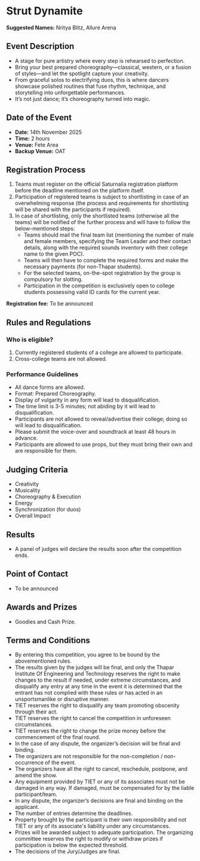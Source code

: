 # Strut Dynamite

**Suggested Names:** Nritya Blitz, Allure Arena

## Event Description
- A stage for pure artistry where every step is rehearsed to perfection.
- Bring your best prepared choreography—classical, western, or a fusion of styles—and let the spotlight capture your creativity.
- From graceful solos to electrifying duos, this is where dancers showcase polished routines that fuse rhythm, technique, and storytelling into unforgettable performances.
- It’s not just dance; it’s choreography turned into magic.

## Date of the Event
- **Date:** 14th November 2025
- **Time:** 2 hours
- **Venue:** Fete Area
- **Backup Venue:** OAT

## Registration Process
1. Teams must register on the official Saturnalia registration platform before the deadline mentioned on the platform itself.
2. Participation of registered teams is subject to shortlisting in case of an overwhelming response (the process and requirements for shortlisting will be shared with the participants if required).
3. In case of shortlisting, only the shortlisted teams (otherwise all the teams) will be notified of the further process and will have to follow the below-mentioned steps:
	- Teams should mail the final team list (mentioning the number of male and female members, specifying the Team Leader and their contact details, along with the required sounds inventory with their college name to the given POC).
	- Teams will then have to complete the required forms and make the necessary payments (for non-Thapar students).
	- For the selected teams, on-the-spot registration by the group is compulsory for slotting.
	- Participation in the competition is exclusively open to college students possessing valid ID cards for the current year.

**Registration fee:** To be announced

## Rules and Regulations
### Who is eligible?
1. Currently registered students of a college are allowed to participate.
2. Cross-college teams are not allowed.

### Performance Guidelines
- All dance forms are allowed.
- Format: Prepared Choreography.
- Display of vulgarity in any form will lead to disqualification.
- The time limit is 3-5 minutes; not abiding by it will lead to disqualification.
- Participants are not allowed to reveal/advertise their college; doing so will lead to disqualification.
- Please submit the voice-over and soundtrack at least 48 hours in advance.
- Participants are allowed to use props, but they must bring their own and are responsible for them.

## Judging Criteria
- Creativity
- Musicality
- Choreography & Execution
- Energy
- Synchronization (for duos)
- Overall Impact

## Results
- A panel of judges will declare the results soon after the competition ends.

## Point of Contact
- To be announced

## Awards and Prizes
- Goodies and Cash Prize.

## Terms and Conditions
- By entering this competition, you agree to be bound by the abovementioned rules.
- The results given by the judges will be final, and only the Thapar Institute Of Engineering and Technology reserves the right to make changes to the result if needed, under extreme circumstances, and disqualify any entry at any time in the event it is determined that the entrant has not complied with these rules or has acted in an unsportsmanlike or disruptive manner.
- TIET reserves the right to disqualify any team promoting obscenity through their act.
- TIET reserves the right to cancel the competition in unforeseen circumstances.
- TIET reserves the right to change the prize money before the commencement of the final round.
- In the case of any dispute, the organizer’s decision will be final and binding.
- The organizers are not responsible for the non-completion / non-occurrence of the event.
- The organizers have all the right to cancel, reschedule, postpone, and amend the show.
- Any equipment provided by TIET or any of its associates must not be damaged in any way. If damaged, must be compensated for by the liable participant/team.
- In any dispute, the organizer’s decisions are final and binding on the applicant.
- The number of entries determine the deadlines.
- Property brought by the participant is their own responsibility and not TIET or any of its associate's liability under any circumstances.
- Prizes will be awarded subject to adequate participation. The organizing committee reserves the right to modify or withdraw prizes if participation is below the expected threshold.
- The decisions of the Jury/Judges are final.
